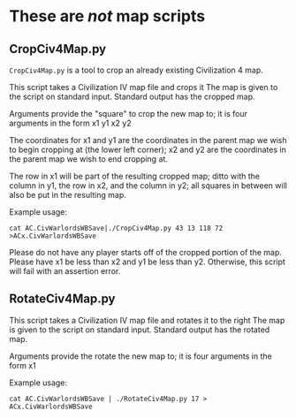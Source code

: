 # These are *not* map scripts

## CropCiv4Map.py
`CropCiv4Map.py` is a tool to crop an already existing Civilization 4 map.

This script takes a Civilization IV map file and crops it
The map is given to the script on standard input.  Standard output
has the cropped map.

Arguments provide the "square" to crop the new map to; it is four
arguments in the form x1 y1 x2 y2

The coordinates for x1 and y1 are the coordinates in the parent map we
wish to begin cropping at (the lower left corner); x2 and y2 are the
coordinates in the parent map we wish to end cropping at.

The row in x1 will be part of the resulting cropped map; ditto with the
column in y1, the row in x2, and the column in y2; all squares in between
will also be put in the resulting map.

Example usage:

```
cat AC.CivWarlordsWBSave|./CropCiv4Map.py 43 13 118 72 >ACx.CivWarlordsWBSave
```

Please do not have any player starts off of the cropped portion of the
map.  Please have x1 be less than x2 and y1 be less than y2.  Otherwise,
this script will fail with an assertion error.

## RotateCiv4Map.py

This script takes a Civilization IV map file and rotates it to the right
The map is given to the script on standard input.  Standard output
has the rotated map.

Arguments provide the rotate the new map to; it is four
arguments in the form x1

Example usage:

```
cat AC.CivWarlordsWBSave | ./RotateCiv4Map.py 17 > ACx.CivWarlordsWBSave
```


